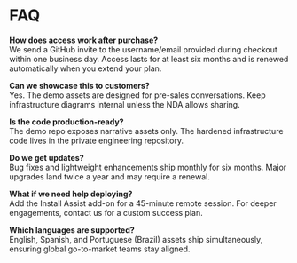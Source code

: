 # FAQ

**How does access work after purchase?**  
We send a GitHub invite to the username/email provided during checkout within one business day. Access lasts for at least six months and is renewed automatically when you extend your plan.

**Can we showcase this to customers?**  
Yes. The demo assets are designed for pre-sales conversations. Keep infrastructure diagrams internal unless the NDA allows sharing.

**Is the code production-ready?**  
The demo repo exposes narrative assets only. The hardened infrastructure code lives in the private engineering repository.

**Do we get updates?**  
Bug fixes and lightweight enhancements ship monthly for six months. Major upgrades land twice a year and may require a renewal.

**What if we need help deploying?**  
Add the Install Assist add-on for a 45-minute remote session. For deeper engagements, contact us for a custom success plan.

**Which languages are supported?**  
English, Spanish, and Portuguese (Brazil) assets ship simultaneously, ensuring global go-to-market teams stay aligned.
